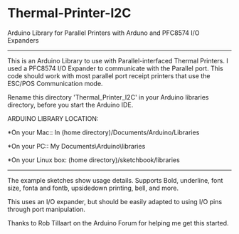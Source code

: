 Thermal-Printer-I2C
===================

Arduino Library for Parallel Printers with Arduno and PFC8574 I/O Expanders
___________________________________________________________________________
 
This is an Arduino Library to use with Parallel-interfaced Thermal Printers. I used 
a PFC8574 I/O Expander to communicate with the Parallel port. This code should work 
with most parallel port receipt printers that use the ESC/POS Communication mode. 

Rename this directory 'Thermal_Printer_I2C' in your Arduino libraries directory, before you 
start the Arduino IDE. 

ARDUINO LIBRARY LOCATION:

*On your Mac:: In (home directory)/Documents/Arduino/Libraries

*On your PC:: My Documents\Arduino\libraries

*On your Linux box: (home directory)/sketchbook/libraries


---------------------------------------

The example sketches show usage details. Supports Bold, underline, font size, fonta and fontb, 
upsidedown printing, bell, and more. 

This uses an I/O expander, but should be easily adapted to using I/O pins through port manipulation. 

Thanks to Rob Tillaart on the Arduino Forum for helping me get this started. 
